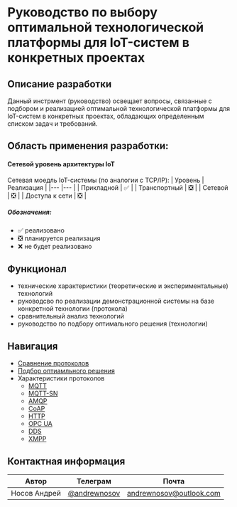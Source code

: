 # Руководство по выбору оптимальной технологической платформы для IoT-систем в конкретных проектах

## Описание разработки
Данный инстрмент (руководство) освещает вопросы, связанные с подбором и реализацией оптимальной технологической платформы для IoT-систем в конкретных проектах, обладающих определенным списком задач и требований.

## Область применения разработки:
#### Сетевой уровень архитектуры IoT
Сетевая моедль IoT-системы (по аналогии с TCP/IP):
| Уровень  	| Реализация  	|
|---	|---	|
| Прикладной  	| &#x2705;  	|
| Транспортный  	| &#x274E;  	|
| Сетевой 	| &#x274E;  	|
| Доступа к сети 	| &#x274E;  	|

##### Обозначения: 
* &#x2705; реализовано
* &#x274E; планируется реализация
* &#x274C; не будет реализовано

## Функционал
* технические характеристики (теоретические и экспериментальные) технологий
* руководсво по реализации демонстрационной системы на базе конкретной технологии (протокола)
* сравнительный анализ технологий
* руководство по подбору оптимального решения (технологии)

## Навигация
* [Сравнение протоколов](/comparative.md)
* [Подбор оптиамльного решения](/selection.md)
* Характеристики протоколов
  * [MQTT](/mqtt/overview-mqtt.md)
  * [MQTT-SN](/mqtt/overview-mqttsn.md)
  * [AMQP](/mqtt/overview-amqp.md)
  * [CoAP](/mqtt/overview-coap.md)
  * [HTTP](/mqtt/overview-http.md)
  * [OPC UA](/mqtt/overview-opcua.md)
  * [DDS](/mqtt/overview-dds.md)
  * [XMPP](/mqtt/overview-xmpp.md)

## Контактная информация
| Автор | Телеграм | Почта |
|-------|----------|-------|
| Носов Андрей   | [@andrewnosov](https://t.me/andrewnosov)      | <andrewnosov@outlook.com>  |


